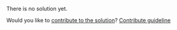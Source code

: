 
There is no solution yet.

Would you like to [contribute to the solution](https://github.com/BFEdev/BFE.dev-solutions/blob/main/question/what-would-you-do-if-your-progress-is-dragged-own-by-other-teams_en.md)? [Contribute guideline](https://github.com/BFEdev/BFE.dev-solutions#how-to-contribute)
